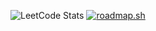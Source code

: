 ![LeetCode Stats](https://leetcode.card.workers.dev/PauloDonizeteAntunes?theme=dark&font=source_code_pro&extension=activity) [![roadmap.sh](https://roadmap.sh/card/tall/666c420b5a1e5ea6c236b2a0?variant=dark&roadmaps=python%2Cbackend%2Cdatastructures-and-algorithms)](https://roadmap.sh)
